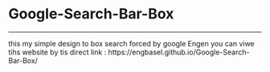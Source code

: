 
# Google-Search-Bar-Box
<hr>
this my simple design to box search forced by google Engen
you can viwe tihs website by tis direct link : https://engbasel.github.io/Google-Search-Bar-Box/
